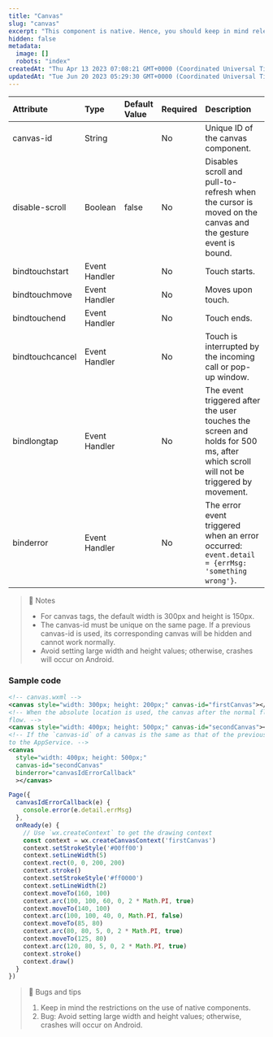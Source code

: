 ```yaml
---
title: "Canvas"
slug: "canvas"
excerpt: "This component is native. Hence, you should keep in mind relevant limits when using it."
hidden: false
metadata: 
  image: []
  robots: "index"
createdAt: "Thu Apr 13 2023 07:08:21 GMT+0000 (Coordinated Universal Time)"
updatedAt: "Tue Jun 20 2023 05:29:30 GMT+0000 (Coordinated Universal Time)"
---
```

| Attribute       | Type          | Default Value | Required | Description                                                                                                                       |
| :-------------- | :------------ | :------------ | :------- | :-------------------------------------------------------------------------------------------------------------------------------- |
| canvas-id       | String        |               | No       | Unique ID of the canvas component.                                                                                                |
| disable-scroll  | Boolean       | false         | No       | Disables scroll and pull-to-refresh when the cursor is moved on the canvas and the gesture event is bound.                        |
| bindtouchstart  | Event Handler |               | No       | Touch starts.                                                                                                                     |
| bindtouchmove   | Event Handler |               | No       | Moves upon touch.                                                                                                                 |
| bindtouchend    | Event Handler |               | No       | Touch ends.                                                                                                                       |
| bindtouchcancel | Event Handler |               | No       | Touch is interrupted by the incoming call or pop-up window.                                                                       |
| bindlongtap     | Event Handler |               | No       | The event triggered after the user touches the screen and holds for 500 ms, after which scroll will not be triggered by movement. |
| binderror       | Event Handler |               | No       | The error event triggered when an error occurred: `event.detail = {errMsg: 'something wrong'}`.                                   |

> 📘 Notes
> 
> - For canvas tags, the default width is 300px and height is 150px.
> - The canvas-id must be unique on the same page. If a previous canvas-id is used, its corresponding canvas will be hidden and cannot work normally.
> - Avoid setting large width and height values; otherwise, crashes will occur on Android.

### Sample code

```xml WXML
<!-- canvas.wxml -->
<canvas style="width: 300px; height: 200px;" canvas-id="firstCanvas"></canvas>
<!-- When the absolute location is used, the canvas after the normal flow has a higher priority for showing than the canvas before the normal
flow. -->
<canvas style="width: 400px; height: 500px;" canvas-id="secondCanvas"></canvas>
<!-- If the `canvas-id` of a canvas is the same as that of the previous canvas, the canvas will not be shown, and an error event will be sent
to the AppService. -->
<canvas
  style="width: 400px; height: 500px;"
  canvas-id="secondCanvas"
  binderror="canvasIdErrorCallback"
  ></canvas>

```
```javascript JavaScript
Page({
  canvasIdErrorCallback(e) {
  	console.error(e.detail.errMsg)
  },
  onReady(e) {
    // Use `wx.createContext` to get the drawing context
    const context = wx.createCanvasContext('firstCanvas')
    context.setStrokeStyle('#00ff00')
    context.setLineWidth(5)
    context.rect(0, 0, 200, 200)
    context.stroke()
    context.setStrokeStyle('#ff0000')
    context.setLineWidth(2)
    context.moveTo(160, 100)
    context.arc(100, 100, 60, 0, 2 * Math.PI, true)
    context.moveTo(140, 100)
    context.arc(100, 100, 40, 0, Math.PI, false)
    context.moveTo(85, 80)
    context.arc(80, 80, 5, 0, 2 * Math.PI, true)
    context.moveTo(125, 80)
    context.arc(120, 80, 5, 0, 2 * Math.PI, true)
    context.stroke()
    context.draw()
  }
})
```

> 📘 Bugs and tips
> 
> 1. Keep in mind the restrictions on the use of native components.
> 2. Bug: Avoid setting large width and height values; otherwise, crashes will occur on Android.
